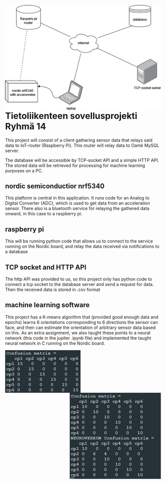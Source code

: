 <img src="pictures/projektikaavio.png" align="right" />

# Tietoliikenteen sovellusprojekti Ryhmä 14

This project will consist of a client gathering sensor data that relays said data to IoT-router (Raspberry Pi). This router will relay data to Oamk MySQL server.

The database will be accessible by TCP-socket API and a simple HTTP API. The stored data will be retrieved for processing for machine learning purposes on a PC.


## nordic semiconductior nrf5340
This platform is central in this application. It runs code for an Analog to Digital Converter (ADC), which is used to get data from an acceleration sensor. There also is a bluetooth service for relaying the gathered data onward, in this case to a raspberry pi.

## raspberry pi
This will be running python code that allows us to connect to the service running on the Nordic board, and relay the data received via notifications to a database

## TCP socket and HTTP API
The http API was provided to us, so this project only has python code to connect a tcp socket to the database server and send a request for data. Then the received data is stored in .csv format 

## machine learning software
This project has a K-means algorithm that (provided good enough data and epochs) learns 6 orientations corresponding to 6 directions the sensor can face, and then can estimate the orientation of arbitrary sensor data based on this. As an extra assignment, we also taught these points to a neural network (this code in the jupiter .ipynb file) and implemented the taught neural network in C running on the Nordic board. 

<img src="pictures/confusion_matrix.png" align="left" />
<img src="pictures/confusion_matrix_neural.png" align="right" />
